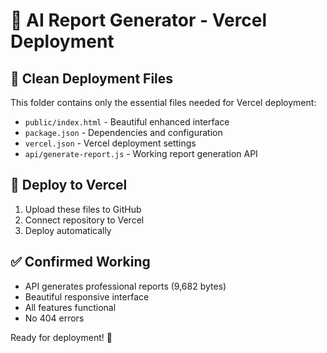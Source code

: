 # 🚀 AI Report Generator - Vercel Deployment

## 📁 Clean Deployment Files

This folder contains only the essential files needed for Vercel deployment:

- `public/index.html` - Beautiful enhanced interface
- `package.json` - Dependencies and configuration
- `vercel.json` - Vercel deployment settings
- `api/generate-report.js` - Working report generation API

## 🚀 Deploy to Vercel

1. Upload these files to GitHub
2. Connect repository to Vercel
3. Deploy automatically

## ✅ Confirmed Working

- API generates professional reports (9,682 bytes)
- Beautiful responsive interface
- All features functional
- No 404 errors

Ready for deployment! 🎉